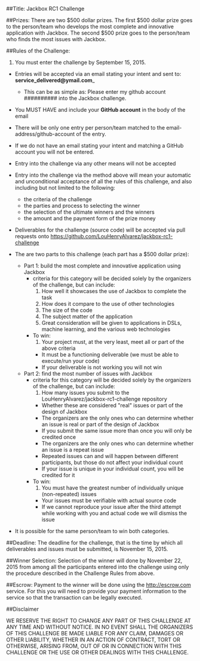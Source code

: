 ##Title: Jackbox RC1 Challenge

##Prizes:
There are two $500 dollar prizes.  The first $500 dollar prize goes to the person/team who develops the most complete and innovative application with Jackbox.  The second $500 prize goes to the person/team who finds the most issues with Jackbox.

##Rules of the Challenge:
1. You must enter the challenge by September 15, 2015.  
* Entries will be accepted via an email stating your intent and sent to:  __service\_delivered@ymail.com___
    * This can be as simple as:
        Please enter my github account ########## into the Jackbox challenge.
* You MUST HAVE and include your __GitHub account__ in the body of the email
* There will be only one entry per person/team matched to the email-address/github-account of the entry.
* If we do not have an email stating your intent and matching a GitHub account you will not be entered.
* Entry into the challenge via any other means will not be accepted
* Entry into the challenge via the method above will mean your automatic and unconditional acceptance of all the rules of this challenge, and also including but not limited to the following:
  * the criteria of the challenge
  * the parties and process to selecting the winner
  * the selection of the ultimate winners and the winners
  * the amount and the payment form of the prize money
* Deliverables for the challenge (source code) will be accepted via pull requests onto https://github.com/LouHenryAlvarez/jackbox-rc1-challenge
* The are two parts to this challenge (each part has a $500 dollar prize):

  * Part 1: build the most complete and innovative application using Jackbox
      * criteria for this category will be decided solely by the organizers of the challenge, but can include:
          1. How well it showcases the use of Jackbox to complete the task
          2. How does it compare to the use of other technologies
          3. The size of the code
          4. The subject matter of the application
          5. Great consideration will be given to applications in DSLs, machine learning, and the various web technologies
      * To win:
          1. Your project must, at the very least, meet all or part of the above criteria
          * It must be a functioning deliverable (we must be able to execute/run your code)
          * If your deliverable is not working you will not win
  * Part 2: find the most number of issues with Jackbox
      * criteria for this category will be decided solely by the organizers of the challenge, but can include:
          1. How many issues you submit to the LouHenryAlvarez/jackbox-rc1-challenge repository
          * Whether these are considered "real" issues or part of the design of Jackbox
          * The organizers are the only ones who can determine whether an issue is real or part of the design of Jackbox
          * If you submit the same issue more than once you will only be credited once
          * The organizers are the only ones who can determine whether an issue is a repeat issue
          * Repeated issues can and will happen between different participants, but those do not affect your individual count
          * If your issue is unique in your individual count, you will be credited for it
      * To win:
          1. You must have the greatest number of individually unique (non-repeated) issues
          * Your issues must be verifiable with actual source code
          * If we cannot reproduce your issue after the third attempt while working with you and actual code we will dismiss the issue  
                                                            
* It is possible for the same person/team to win both categories.

##Deadline:
The deadline for the challenge, that is the time by which all deliverables and issues must be submitted, is November 15, 2015.

##Winner Selection:
Selection of the winner will done by November 22, 2015 from among all the participants entered into the challenge using only the procedure described in the Challenge Rules from above.  

##Escrow:
Payment to the winner will be done using the http://escrow.com service.  For this you will need to provide your payment information to the service so that the transaction can be legally executed.

##Disclaimer

WE RESERVE THE RIGHT TO CHANGE ANY PART OF THIS CHALLENGE AT ANY TIME AND 
WITHOUT NOTICE.  IN NO EVENT SHALL THE ORGANIZERS OF THIS CHALLENGE BE MADE
LIABLE FOR ANY CLAIM, DAMAGES OR OTHER LIABILITY, WHETHER IN AN ACTION
OF CONTRACT, TORT OR OTHERWISE, ARISING FROM, OUT OF OR IN CONNECTION
WITH THIS CHALLENGE OR THE USE OR OTHER DEALINGS WITH THIS CHALLENGE.

